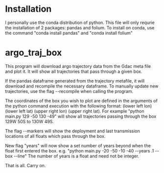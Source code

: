 # Installation

I personally use the conda distribution of python. This file will only requrie the installation of 2 packages: pandas and folium. To install on conda, use the command "conda install pandas" and "conda install folium"

# argo_traj_box

This program will download argo trajectory data from the Gdac meta file and plot it. It will show all trajectories that pass through a given box. 

If the pandas dataframe generated from the trajectory metafile, it will download and recompile the necessary dataframe. To manually update new trajectories, use the flag --recompile when calling the program. 

The coordinates of the box you wish to plot are defined in the arguments of the python command execution with the following format: (lower left lon) (lower left lat) (upper right lon) (upper right lat). For example "python main.py 129 -50 130 -49" will show all trajectories passing through the box 129W 50S to 130W 49S. 

The flag --markers will show the deployment and last transmission locations of all floats which pass through the box. 

New flag "years" will now show a set number of years beyond when the float first entered the box. e.g. "python main.py -20 -50 -10 -40 --years .1 --box --line" The number of years is a float and need not be integer.

That is all. Carry on. 
